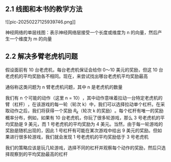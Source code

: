 ## 2.1 线图和本书的教学方法

![[pic-20250227125939746.png]]

神经网络的单层线图：表示神经网络层接受一个长度或维度为 n 的向量，然后产生一个维度为 m 的向量

## 2.2 解决多臂老虎机问题

假设面前有 10 台老虎机，每台老虎机保证会给你 0～10 美元的奖励，但这 10 台老虎机的平均奖励各不相同。现在，来尝试找出哪台老虎机平均奖励最高

通俗称这类问题为 n 臂老虎机问题，其中 n 是老虎机的数量

我们有 n 个可能的动作（这里 n = 10）​，其中动作意味着拉动一台特定老虎机的臂（杠杆）​，在该游戏的每一轮（轮次 k）中，我们可以选择拉动单个杠杆。在采取动作之后，我们将获得一个奖励 $R_{k}$（轮次 k 的奖励）​。每个杠杆有唯一的奖励概率分布，例如，如果有 10 台老虎机，你玩了很多轮游戏，那么 3 号老虎机的平均奖励是 9 美元，而 1 号老虎机的平均奖励为 4 美元。当然，由于每一轮游戏的奖励是随机出现的，因此 1 号杠杆有可能在某次游戏中给出 9 美元的奖励。但如果进行很多轮游戏，我们就会发现 1 号老虎机的平均奖励低于 3 号老虎机

我们的策略应该是玩几轮游戏，选择不同的杠杆并观察每个动作的奖励，然后只选择观察到的平均奖励最高的杠杆